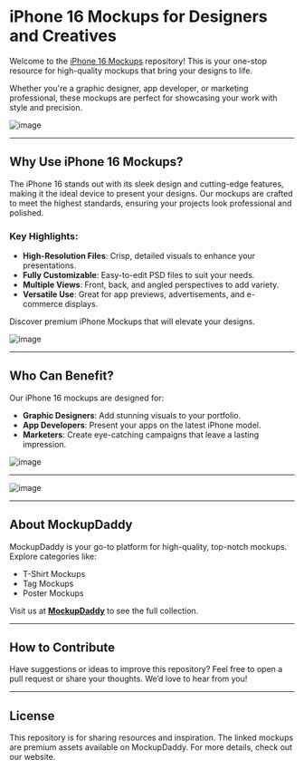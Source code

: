 # iPhone 16 Mockups for Designers and Creatives  

Welcome to the [iPhone 16 Mockups](https://www.mockupdaddy.com/download/iphone-16-mockup) repository! This is your one-stop resource for high-quality mockups that bring your designs to life.

Whether you're a graphic designer, app developer, or marketing professional, these mockups are perfect for showcasing your work with style and precision.  

![image](https://github.com/user-attachments/assets/a4a6851f-b1ed-477f-af98-e8b3e6516e49)

---

## Why Use iPhone 16 Mockups?  

The iPhone 16 stands out with its sleek design and cutting-edge features, making it the ideal device to present your designs. Our mockups are crafted to meet the highest standards, ensuring your projects look professional and polished.  

### Key Highlights:  
- **High-Resolution Files**: Crisp, detailed visuals to enhance your presentations.  
- **Fully Customizable**: Easy-to-edit PSD files to suit your needs.  
- **Multiple Views**: Front, back, and angled perspectives to add variety.  
- **Versatile Use**: Great for app previews, advertisements, and e-commerce displays.  

Discover premium iPhone Mockups that will elevate your designs.  

![image](https://github.com/user-attachments/assets/a602bb6c-de28-452c-b00f-a778da84bad0)

---

## Who Can Benefit?  

Our iPhone 16 mockups are designed for:  
- **Graphic Designers**: Add stunning visuals to your portfolio.  
- **App Developers**: Present your apps on the latest iPhone model.  
- **Marketers**: Create eye-catching campaigns that leave a lasting impression.  

![image](https://github.com/user-attachments/assets/2c498721-90de-4904-9af3-091c929f4385)

--- 

![image](https://github.com/user-attachments/assets/0f4d0706-5a25-4386-81c8-b904519a2be4)

---

## About MockupDaddy  

MockupDaddy is your go-to platform for high-quality, top-notch mockups. Explore categories like:  
- T-Shirt Mockups  
- Tag Mockups  
- Poster Mockups  

Visit us at **[MockupDaddy](https://www.mockupdaddy.com)** to see the full collection.  

---

## How to Contribute  

Have suggestions or ideas to improve this repository? Feel free to open a pull request or share your thoughts. We’d love to hear from you!  

---

## License  

This repository is for sharing resources and inspiration. The linked mockups are premium assets available on MockupDaddy. For more details, check out our website.  
